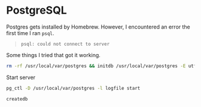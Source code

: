 # PostgreSQL

Postgres gets installed by Homebrew. However, I encountered an error the first time I ran `psql`.

> `psql: could not connect to server`

Some things I tried that got it working.

```bash
rm -rf /usr/local/var/postgres && initdb /usr/local/var/postgres -E utf8
```

Start server
```bash
pg_ctl -D /usr/local/var/postgres -l logfile start
```

```bash
createdb
```

